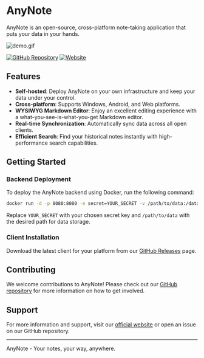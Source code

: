# AnyNote

AnyNote is an open-source, cross-platform note-taking application that puts your data in your hands.

![demo.gif](https://anynote.online/screenshot/show.gif)

[![GitHub Repository](https://img.shields.io/badge/GitHub-Repository-blue?logo=github)](https://github.com/ychisbest/AnyNote)
[![Website](https://img.shields.io/badge/Website-anynote.online-blue)](https://anynote.online)

## Features

- **Self-hosted**: Deploy AnyNote on your own infrastructure and keep your data under your control.
- **Cross-platform**: Supports Windows, Android, and Web platforms.
- **WYSIWYG Markdown Editor**: Enjoy an excellent editing experience with a what-you-see-is-what-you-get Markdown editor.
- **Real-time Synchronization**: Automatically sync data across all open clients.
- **Efficient Search**: Find your historical notes instantly with high-performance search capabilities.

## Getting Started

### Backend Deployment

To deploy the AnyNote backend using Docker, run the following command:

```bash
docker run -d -p 8080:8080 -e secret=YOUR_SECRET -v /path/to/data:/data ych8398527/anynote:1.0
```

Replace `YOUR_SECRET` with your chosen secret key and `/path/to/data` with the desired path for data storage.

### Client Installation

Download the latest client for your platform from our [GitHub Releases](https://github.com/ychisbest/AnyNote/releases) page.

## Contributing

We welcome contributions to AnyNote! Please check out our [GitHub repository](https://github.com/ychisbest/AnyNote) for more information on how to get involved.

## Support

For more information and support, visit our [official website](https://anynote.online) or open an issue on our GitHub repository.

---

AnyNote - Your notes, your way, anywhere.